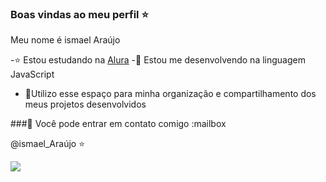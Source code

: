 ### Boas vindas ao meu perfil ⭐

Meu nome é ismael Araújo 

-⭐ Estou estudando na [Alura](https://www.alura.com.br)
-💙 Estou me desenvolvendo na linguagem JavaScript
- 🐒Utilizo esse espaço para minha organização e compartilhamento dos meus projetos desenvolvidos

###🖤 Você pode entrar em contato comigo :mailbox


@ismael_Araújo ⭐



![](https://media.tenor.com/ITQJQTW8rNgAAAAi/eway-black-clover.gif)
